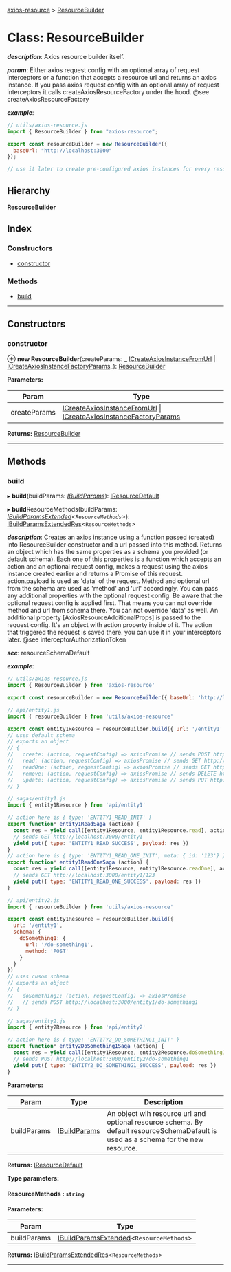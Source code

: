[axios-resource](../README.md) > [ResourceBuilder](../classes/resourcebuilder.md)

# Class: ResourceBuilder

_**description**_: Axios resource builder itself.

_**param**_: Either axios request config with an optional array of request interceptors or a function that accepts a resource url and returns an axios instance. If you pass axios request config with an optional array of request interceptors it calls createAxiosResourceFactory under the hood. @see createAxiosResourceFactory

_**example**_:

```js
// utils/axios-resource.js
import { ResourceBuilder } from "axios-resource";

export const resourceBuilder = new ResourceBuilder({
  baseUrl: "http://localhost:3000"
});

// use it later to create pre-configured axios instances for every resource
```

## Hierarchy

**ResourceBuilder**

## Index

### Constructors

- [constructor](resourcebuilder.md#constructor)

### Methods

- [build](resourcebuilder.md#build)

---

## Constructors

<a id="constructor"></a>

### constructor

⊕ **new ResourceBuilder**(createParams: _ [ICreateAxiosInstanceFromUrl](../#icreateaxiosinstancefromurl) &#124; [ICreateAxiosInstanceFactoryParams](../interfaces/icreateaxiosinstancefactoryparams.md)_): [ResourceBuilder](resourcebuilder.md)

**Parameters:**

| Param        | Type                                                                                                                                                          |
| ------------ | ------------------------------------------------------------------------------------------------------------------------------------------------------------- |
| createParams | [ICreateAxiosInstanceFromUrl](../#icreateaxiosinstancefromurl) &#124; [ICreateAxiosInstanceFactoryParams](../interfaces/icreateaxiosinstancefactoryparams.md) |

**Returns:** [ResourceBuilder](resourcebuilder.md)

---

## Methods

<a id="build"></a>

### build

▸ **build**(buildParams: _[IBuildParams](../interfaces/ibuildparams.md)_): [IResourceDefault](../interfaces/iresourcedefault.md)

▸ **build**ResourceMethods(buildParams: _[IBuildParamsExtended](../interfaces/ibuildparamsextended.md)<`ResourceMethods`>_): [IBuildParamsExtendedRes](../#ibuildparamsextendedres)<`ResourceMethods`>

_**description**_: Creates an axios instance using a function passed (created) into ResourceBuilder constructor and a url passed into this method. Returns an object which has the same properties as a schema you provided (or default schema). Each one of this properties is a function which accepts an action and an optional request config, makes a request using the axios instance created earlier and returns a Promise of this request. action.payload is used as 'data' of the request. Method and optional url from the schema are used as 'method' and 'url' accordingly. You can pass any additional properties with the optional request config. Be aware that the optional request config is applied first. That means you can not override method and url from schema there. You can not override 'data' as well. An additional property \[AxiosResourceAdditionalProps\] is passed to the request config. It's an object with action property inside of it. The action that triggered the request is saved there. you can use it in your interceptors later. @see interceptorAuthorizationToken

_**see**_: resourceSchemaDefault

_**example**_:

```js
// utils/axios-resource.js
import { ResourceBuilder } from 'axios-resource'

export const resourceBuilder = new ResourceBuilder({ baseUrl: 'http://localhost:3000' })

// api/entity1.js
import { resourceBuilder } from 'utils/axios-resource'

export const entity1Resource = resourceBuilder.build({ url: '/entity1' })
// uses default schema
// exports an object
// {
//   create: (action, requestConfig) => axiosPromise // sends POST http://localhost:3000/entity1,
//   read: (action, requestConfig) => axiosPromise // sends GET http://localhost:3000/entity1,
//   readOne: (action, requestConfig) => axiosPromise // sends GET http://localhost:3000/entity1/{id},
//   remove: (action, requestConfig) => axiosPromise // sends DELETE http://localhost:3000/entity1/{id},
//   update: (action, requestConfig) => axiosPromise // sends PUT http://localhost:3000/entity1/{id}
// }

// sagas/entity1.js
import { entity1Resource } from 'api/entity1'

// action here is { type: 'ENTITY1_READ_INIT' }
export function* entity1ReadSaga (action) {
  const res = yield call([entity1Resource, entity1Resource.read], action)
  // sends GET http://localhost:3000/entity1
  yield put({ type: 'ENTITY1_READ_SUCCESS', payload: res })
}
// action here is { type: 'ENTITY1_READ_ONE_INIT', meta: { id: '123'} }
export function* entity1ReadOneSaga (action) {
  const res = yield call([entity1Resource, entity1Resource.readOne], action, { params: { id: action.meta.id } })
  // sends GET http://localhost:3000/entity1/123
  yield put({ type: 'ENTITY1_READ_ONE_SUCCESS', payload: res })
}

// api/entity2.js
import { resourceBuilder } from 'utils/axios-resource'

export const entity1Resource = resourceBuilder.build({
  url: '/entity1',
  schema: {
    doSomething1: {
      url: '/do-something1',
      method: 'POST'
    }
  }
})
// uses cusom schema
// exports an object
// {
//   doSomething1: (action, requestConfig) => axiosPromise
//   // sends POST http://localhost:3000/entity1/do-something1
// }

// sagas/entity2.js
import { entity2Resource } from 'api/entity2'

// action here is { type: 'ENTITY2_DO_SOMETHING1_INIT' }
export function* entity2DoSomething1Saga (action) {
  const res = yield call([entity1Resource, entity2Resource.doSomething1], action)
  // sends POST http://localhost:3000/entity2/do-something1
  yield put({ type: 'ENTITY2_DO_SOMETHING1_SUCCESS', payload: res })
}
```

**Parameters:**

| Param       | Type                                          | Description                                                                                                                         |
| ----------- | --------------------------------------------- | ----------------------------------------------------------------------------------------------------------------------------------- |
| buildParams | [IBuildParams](../interfaces/ibuildparams.md) | An object wih resource url and optional resource schema. By default resourceSchemaDefault is used as a schema for the new resource. |

**Returns:** [IResourceDefault](../interfaces/iresourcedefault.md)

**Type parameters:**

#### ResourceMethods : `string`

**Parameters:**

| Param       | Type                                                                             |
| ----------- | -------------------------------------------------------------------------------- |
| buildParams | [IBuildParamsExtended](../interfaces/ibuildparamsextended.md)<`ResourceMethods`> |

**Returns:** [IBuildParamsExtendedRes](../#ibuildparamsextendedres)<`ResourceMethods`>

---
